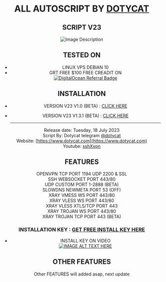 <div style="text-align:center">

# ALL AUTOSCRIPT BY [DOTYCAT](https://t.me/dotycat)

## SCRIPT V23 

<div align="center">
  <img src="https://raw.githubusercontent.com/sshXvpn/AutoScriptVPN/main/V23/Screenshot%202023-07-18%20182931.png" alt="Image Description">
</div>

## TESTED ON 
 * LINUX VPS DEBIAN 10
 * GRT FREE $100 FREE CREADIT ON
<br/><a href="https://www.digitalocean.com/?refcode=16a7f50a28a9&utm_campaign=Referral_Invite&utm_medium=Referral_Program&utm_source=badge"><img src="https://web-platforms.sfo2.cdn.digitaloceanspaces.com/WWW/Badge%201.svg" alt="DigitalOcean Referral Badge" /></a>

## INSTALLATION
* VERSION V23 V1.0 (BETA)   : [CLICK HERE](https://github.com/sshXvpn/AutoScriptVPN/tree/main/V23/V1.0)
* VERSION V23 V1.3.1 (BETA) : [CLICK HERE](https://github.com/sshXvpn/AutoScriptVPN/tree/main/V23/v1.3.1)

  <hr/>
  
Release date: Tuesday, 18 July 2023 <br/>
Script By: Dotycat telegram [@dotycat](https://t.me/dotycat)<br/>
Website: [https://www.dotycat.com](https://www.dotycat.com)<br/>
Youtube: [sshXvpn](https://www.youtube.com/channel/UC_AVhwRRYHU3dAblPMGbFOw)<br/>

## FEATURES
OPENVPN TCP PORT 1194 UDP 2200 & SSL <br/>
SSH WEBSOCKET PORT 443/80<br/>
UDP CUSTOM PORT 1-2888 (BETA)<br/>
SLOWDNS NEWMETA PORT 53 (OFF)<br/>
XRAY VMESS WS PORT 443/80<br/>
XRAY VLESS WS PORT 443/80<br/>
XRAY VLESS XTLS/TCP PORT 443<br/>
XRAY TROJAN WS PORT 443/80<br/>
XRAY TROJAN TCP PORT 443 (BETA)<br/>

### INSTALLATION KEY : [GET FREE INSTALL KEY HERE](https://youtu.be/xgvN4fGxYGI)

* INSTALL KEY ON VIDEO<br/>
[![IMAGE ALT TEXT HERE](https://raw.githubusercontent.com/sshXvpn/AutoScriptVPN/main/V23/image.png)](https://www.youtube.com/watch?v=xgvN4fGxYGI)



## OTHER FEATURES
Other FEATURES will added asap, next update
</div>
